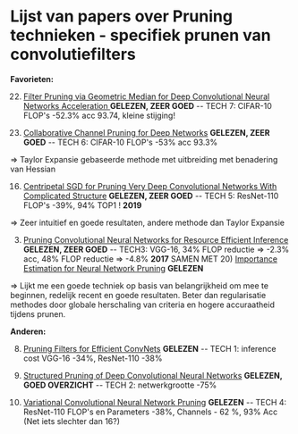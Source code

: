 # Lijst van papers over Pruning technieken - specifiek prunen van convolutiefilters

**Favorieten:**

22) [Filter Pruning via Geometric Median for Deep Convolutional Neural Networks Acceleration ](http://openaccess.thecvf.com/content_CVPR_2019/html/He_Filter_Pruning_via_Geometric_Median_for_Deep_Convolutional_Neural_Networks_CVPR_2019_paper.html) **GELEZEN, ZEER GOED** -- TECH 7: CIFAR-10 FLOP's -52.3% acc 93.74, kleine stijging!

19) [Collaborative Channel Pruning for Deep Networks](http://proceedings.mlr.press/v97/peng19c.html) **GELEZEN, ZEER GOED** -- TECH 6: CIFAR-10 FLOP's -53% acc 93.3%

=> Taylor Expansie gebaseerde methode met uitbreiding met benadering van Hessian

16) [Centripetal SGD for Pruning Very Deep Convolutional Networks With Complicated Structure](http://openaccess.thecvf.com/content_CVPR_2019/html/Ding_Centripetal_SGD_for_Pruning_Very_Deep_Convolutional_Networks_With_Complicated_CVPR_2019_paper.html) **GELEZEN, ZEER GOED** -- TECH 5: ResNet-110 FLOP's -39%, 94%  TOP1 ! **2019**

=> Zeer intuitief en goede resultaten, andere methode dan Taylor Expansie

3) [Pruning Convolutional Neural Networks for Resource Efficient Inference](https://arxiv.org/abs/1611.06440) **GELEZEN, ZEER GOED** -- TECH3: VGG-16, 34% FLOP reductie => -2.3% acc, 48% FLOP reductie => -4.8% **2017** SAMEN MET 20) [Importance Estimation for Neural Network Pruning](http://openaccess.thecvf.com/content_CVPR_2019/html/Molchanov_Importance_Estimation_for_Neural_Network_Pruning_CVPR_2019_paper.html) **GELEZEN**

=> Lijkt me een goede techniek op basis van belangrijkheid om mee te beginnen, redelijk recent en goede resultaten. Beter dan regularisatie methodes door globale herschaling van criteria en hogere accuraatheid tijdens prunen.



**Anderen:**

8) [Pruning Filters for Efficient ConvNets](https://arxiv.org/abs/1608.08710) **GELEZEN** --  TECH 1: inference cost VGG-16 -34%, ResNet-110 -38%

2) [Structured Pruning of Deep Convolutional Neural Networks](https://arxiv.org/abs/1512.08571)  **GELEZEN, GOED OVERZICHT** -- TECH 2: netwerkgrootte -75%

17) [Variational Convolutional Neural Network Pruning](http://openaccess.thecvf.com/content_CVPR_2019/html/Zhao_Variational_Convolutional_Neural_Network_Pruning_CVPR_2019_paper.html) **GELEZEN** --  TECH 4: ResNet-110 FLOP's en Parameters  -38%, Channels - 62 %, 93% Acc (Net iets slechter dan 16?)